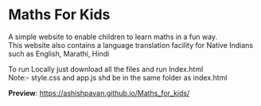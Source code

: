 # Maths For Kids

A simple website to enable children to learn maths in a fun way. <br>
This website also contains a language translation facility for Native Indians such as English, Marathi, Hindi <br>

To run Locally just download all the files and run Index.html <br>
Note:- style.css and app.js shd be in the same folder as index.html

**Preview**: https://ashishpavan.github.io/Maths_for_kids/
